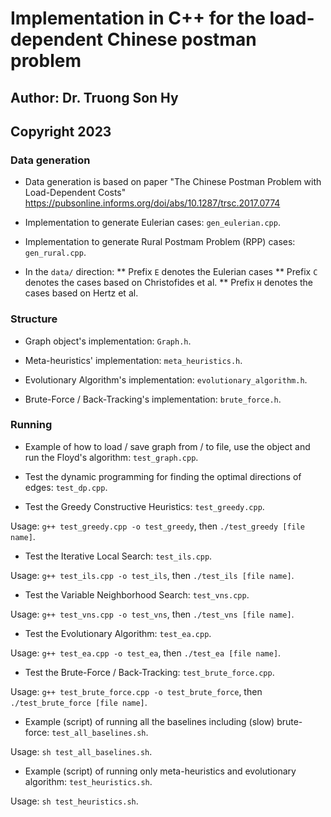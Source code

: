 # Implementation in C++ for the load-dependent Chinese postman problem
## Author: Dr. Truong Son Hy
## Copyright 2023

### Data generation
* Data generation is based on paper "The Chinese Postman Problem with Load-Dependent Costs" https://pubsonline.informs.org/doi/abs/10.1287/trsc.2017.0774

* Implementation to generate Eulerian cases: ```gen_eulerian.cpp```.

* Implementation to generate Rural Postmam Problem (RPP) cases: ```gen_rural.cpp```.

* In the ```data/``` direction:
** Prefix `E` denotes the Eulerian cases
** Prefix `C` denotes the cases based on Christofides et al.
** Prefix `H` denotes the cases based on Hertz et al.

### Structure
* Graph object's implementation: ```Graph.h```.

* Meta-heuristics' implementation: ```meta_heuristics.h```.

* Evolutionary Algorithm's implementation: ```evolutionary_algorithm.h```.

* Brute-Force / Back-Tracking's implementation: ```brute_force.h```.


### Running
* Example of how to load / save graph from / to file, use the object and run the Floyd's algorithm: ```test_graph.cpp```.

* Test the dynamic programming for finding the optimal directions of edges: ```test_dp.cpp```.

* Test the Greedy Constructive Heuristics: ```test_greedy.cpp```.

Usage: ```g++ test_greedy.cpp -o test_greedy```, then ```./test_greedy [file name]```.

* Test the Iterative Local Search: ```test_ils.cpp```.

Usage: ```g++ test_ils.cpp -o test_ils```, then ```./test_ils [file name]```.

* Test the Variable Neighborhood Search: ```test_vns.cpp```.

Usage: ```g++ test_vns.cpp -o test_vns```, then ```./test_vns [file name]```.

* Test the Evolutionary Algorithm: ```test_ea.cpp```.

Usage: ```g++ test_ea.cpp -o test_ea```, then ```./test_ea [file name]```.

* Test the Brute-Force / Back-Tracking: ```test_brute_force.cpp```.

Usage: ```g++ test_brute_force.cpp -o test_brute_force```, then ```./test_brute_force [file name]```.

* Example (script) of running all the baselines including (slow) brute-force: ```test_all_baselines.sh```.

Usage: ```sh test_all_baselines.sh```.

* Example (script) of running only meta-heuristics and evolutionary algorithm: ```test_heuristics.sh```.

Usage: ```sh test_heuristics.sh```.


